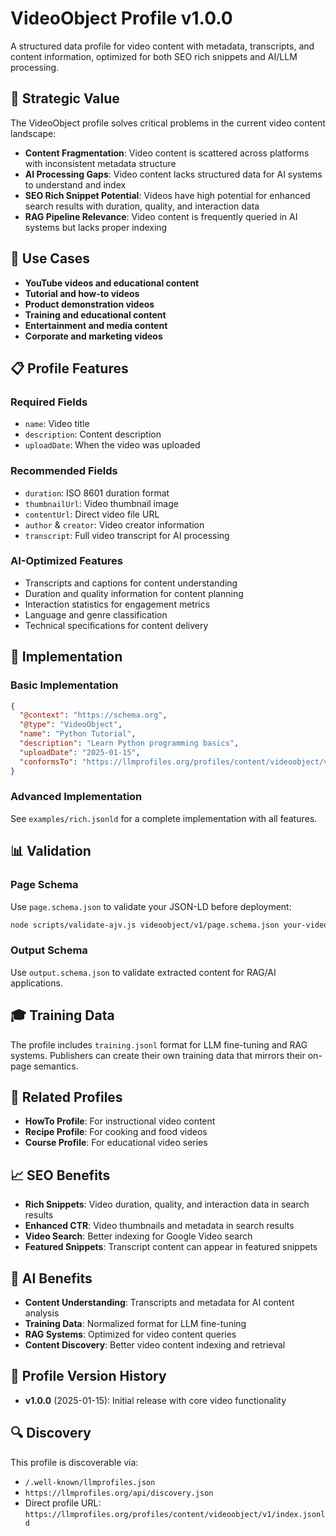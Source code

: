 # VideoObject Profile v1.0.0

A structured data profile for video content with metadata, transcripts, and content information, optimized for both SEO rich snippets and AI/LLM processing.

## 🎯 Strategic Value

The VideoObject profile solves critical problems in the current video content landscape:

- **Content Fragmentation**: Video content is scattered across platforms with inconsistent metadata structure
- **AI Processing Gaps**: Video content lacks structured data for AI systems to understand and index
- **SEO Rich Snippet Potential**: Videos have high potential for enhanced search results with duration, quality, and interaction data
- **RAG Pipeline Relevance**: Video content is frequently queried in AI systems but lacks proper indexing

## 🚀 Use Cases

- **YouTube videos and educational content**
- **Tutorial and how-to videos**
- **Product demonstration videos**
- **Training and educational content**
- **Entertainment and media content**
- **Corporate and marketing videos**

## 📋 Profile Features

### Required Fields
- `name`: Video title
- `description`: Content description
- `uploadDate`: When the video was uploaded

### Recommended Fields
- `duration`: ISO 8601 duration format
- `thumbnailUrl`: Video thumbnail image
- `contentUrl`: Direct video file URL
- `author` & `creator`: Video creator information
- `transcript`: Full video transcript for AI processing

### AI-Optimized Features
- Transcripts and captions for content understanding
- Duration and quality information for content planning
- Interaction statistics for engagement metrics
- Language and genre classification
- Technical specifications for content delivery

## 🔧 Implementation

### Basic Implementation
```json
{
  "@context": "https://schema.org",
  "@type": "VideoObject",
  "name": "Python Tutorial",
  "description": "Learn Python programming basics",
  "uploadDate": "2025-01-15",
  "conformsTo": "https://llmprofiles.org/profiles/content/videoobject/v1/index.jsonld"
}
```

### Advanced Implementation
See `examples/rich.jsonld` for a complete implementation with all features.

## 📊 Validation

### Page Schema
Use `page.schema.json` to validate your JSON-LD before deployment:
```bash
node scripts/validate-ajv.js videoobject/v1/page.schema.json your-video-markup.json
```

### Output Schema
Use `output.schema.json` to validate extracted content for RAG/AI applications.

## 🎓 Training Data

The profile includes `training.jsonl` format for LLM fine-tuning and RAG systems. Publishers can create their own training data that mirrors their on-page semantics.

## 🔗 Related Profiles

- **HowTo Profile**: For instructional video content
- **Recipe Profile**: For cooking and food videos
- **Course Profile**: For educational video series

## 📈 SEO Benefits

- **Rich Snippets**: Video duration, quality, and interaction data in search results
- **Enhanced CTR**: Video thumbnails and metadata in search results
- **Video Search**: Better indexing for Google Video search
- **Featured Snippets**: Transcript content can appear in featured snippets

## 🤖 AI Benefits

- **Content Understanding**: Transcripts and metadata for AI content analysis
- **Training Data**: Normalized format for LLM fine-tuning
- **RAG Systems**: Optimized for video content queries
- **Content Discovery**: Better video content indexing and retrieval

## 📝 Profile Version History

- **v1.0.0** (2025-01-15): Initial release with core video functionality

## 🔍 Discovery

This profile is discoverable via:
- `/.well-known/llmprofiles.json`
- `https://llmprofiles.org/api/discovery.json`
- Direct profile URL: `https://llmprofiles.org/profiles/content/videoobject/v1/index.jsonld`

